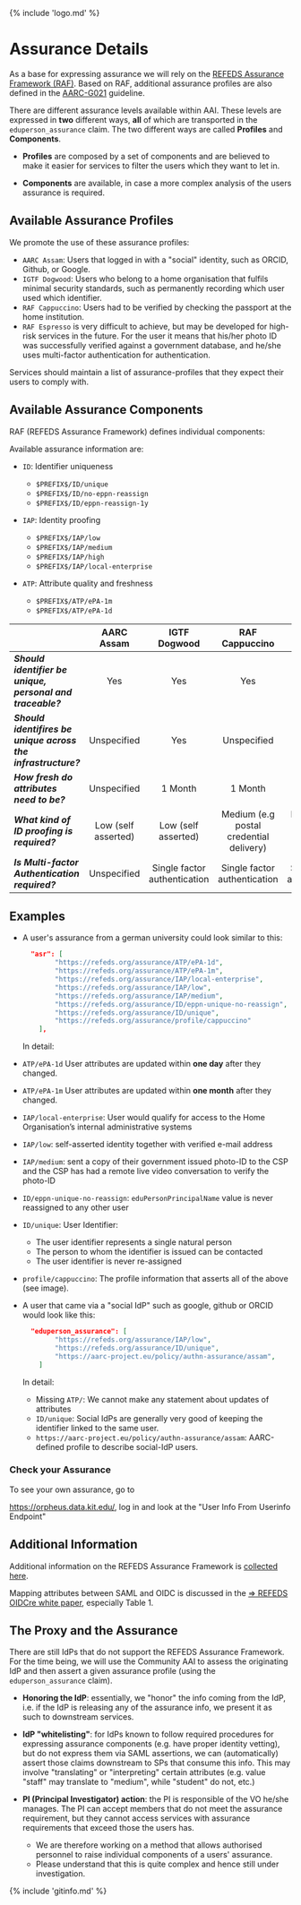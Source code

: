 {% include 'logo.md' %}

# Assurance Details

As a base for expressing assurance we will rely on the [REFEDS
Assurance Framework (RAF)](https://refeds.org/assurance). Based on RAF,
additional assurance profiles are also defined in the
[AARC-G021](https://aarc-project.eu/guidelines/aarc-g021) guideline.

There are different assurance levels available within AAI. These
levels are expressed in **two** different ways, **all** of
which are transported in the `eduperson_assurance` claim.
The two different  ways are called **Profiles** and **Components**.

- **Profiles** are composed by a set of components and are believed to make
it easier for services to filter the users which they want to let in.

- **Components** are available, in case a more complex analysis of the
    users assurance is required.

## Available Assurance Profiles

We promote the use of these assurance profiles:

- `AARC Assam`: Users that logged in with a "social" identity, such as
  ORCID, Github, or Google.
- `IGTF Dogwood`: Users who belong to a home organisation that fulfils minimal
  security standards, such as permanently recording which user used which
  identifier.
- `RAF Cappuccino`: Users had to be verified by checking the passport at the
  home institution.
- `RAF Espresso` is very difficult to achieve, but may be developed for
  high-risk services in the future. For the user it means that his/her photo ID was
  successfully verified against a government database, and he/she uses
  multi-factor authentication for authentication.

Services should maintain a list of assurance-profiles that they expect
their users to comply with.

## Available Assurance Components

RAF (REFEDS Assurance Framework) defines individual components:

Available assurance information are:

- `ID`: Identifier uniqueness
    - `$PREFIX$/ID/unique`
    - `$PREFIX$/ID/no-eppn-reassign`
    - `$PREFIX$/ID/eppn-reassign-1y`

- `IAP`: Identity proofing
    - `$PREFIX$/IAP/low`
    - `$PREFIX$/IAP/medium`
    - `$PREFIX$/IAP/high`
    - `$PREFIX$/IAP/local-enterprise`

- `ATP`: Attribute quality and freshness
    - `$PREFIX$/ATP/ePA-1m`
    - `$PREFIX$/ATP/ePA-1d`


|                                                         | AARC Assam          | IGTF Dogwood                 | RAF Cappuccino                          | ICTF Birch                              | RAF Espresso               |
|:---------------------------------------------------------|:---------------------:|:------------------------------:|:----------------------------------------:|:-----------------------------------------:|:----------------------------:|
| ***Should identifier be unique, personal and traceable?***    | Yes                 | Yes                          | Yes                                     | Yes                                     | Yes                        |
| ***Should identifires be unique across the infrastructure?*** | Unspecified         | Yes                          | Unspecified                             | Yes                                     | Unspecified                |
| ***How fresh do attributes need to be?***                    | Unspecified         | 1 Month                      | 1 Month                                 | 1 Month                                 | 1 Month                    |
| ***What kind of ID proofing is required?***                   | Low (self asserted) | Low (self asserted)          | Medium (e.g postal credential delivery) | Medium (e.g postal credential delivery) | High (e.g face to face)    |
| ***Is Multi-factor Authentication required?***                | Unspecified         | Single factor authentication | Single factor authentication            | Single factor authentication            | Multifactor authentication |


## Examples

- A user's assurance from a german university could look similar to this:

    ```json
      "asr": [
            "https://refeds.org/assurance/ATP/ePA-1d",
            "https://refeds.org/assurance/ATP/ePA-1m",
            "https://refeds.org/assurance/IAP/local-enterprise",
            "https://refeds.org/assurance/IAP/low",
            "https://refeds.org/assurance/IAP/medium",
            "https://refeds.org/assurance/ID/eppn-unique-no-reassign",
            "https://refeds.org/assurance/ID/unique",
            "https://refeds.org/assurance/profile/cappuccino"
        ],
    ```

    In detail:

- `ATP/ePA-1d` User attributes are updated within **one day** after they changed.
- `ATP/ePA-1m` User attributes are updated within **one month** after they changed.
- `IAP/local-enterprise`: User would qualify for access to the Home Organisation’s internal administrative systems
- `IAP/low`: self-asserted identity together with verified e-mail address
- `IAP/medium`: sent a copy of their government issued photo-ID to the CSP and the CSP has had a remote live video conversation to verify the photo-ID
- `ID/eppn-unique-no-reassign`: `eduPersonPrincipalName` value is never reassigned to any other user
- `ID/unique`: User Identifier:
    - The user identifier represents a single natural person
    - The person to whom the identifier is issued can be contacted
    - The user identifier is never re-assigned
- `profile/cappuccino`: The profile information that asserts all of
    the above (see image).

- A user that came via a "social IdP" such as google, github or ORCID
    would look like this:

    ```json
      "eduperson_assurance": [
            "https://refeds.org/assurance/IAP/low",
            "https://refeds.org/assurance/ID/unique",
            "https://aarc-project.eu/policy/authn-assurance/assam",
        ]
    ```

    In detail:

    - Missing `ATP/`: We cannot make any statement about updates of attributes
    - `ID/unique`: Social IdPs are generally very good of keeping the
        identifier linked to the same user.
    - `https://aarc-project.eu/policy/authn-assurance/assam`: AARC-defined
        profile to describe social-IdP users.

### Check your Assurance
To see your own assurance, go to
<!--## FIXME-->
<https://orpheus.data.kit.edu/>, log in and look at
the "User Info From Userinfo Endpoint"


## Additional Information

Additional information on the REFEDS Assurance Framework is [collected
here](concepts.md#the-identity-assurance-concept).

Mapping attributes between SAML and OIDC is discussed in the 
[=> REFEDS OIDCre white paper](https://docs.google.com/document/d/1b-Mlet3Lq7qKLEf1BnHJ4nL1fq-vMe7fzpXyrq2wp08/edit),
especially Table 1.


## The Proxy and the Assurance

There are still IdPs that do not support the REFEDS Assurance Framework.
For the time being, we will use the Community AAI to assess the
originating IdP and then assert a given assurance profile (using the
`eduperson_assurance` claim).

- **Honoring the IdP**: essentially, we "honor" the info coming from the
  IdP, i.e. if the IdP is releasing any of the assurance info, we
  present it as such to downstream services.

- **IdP "whitelisting"**: for IdPs known to follow required procedures for
  expressing assurance components (e.g. have proper identity vetting),
  but do not express them via SAML assertions, we can (automatically)
  assert those claims downstream to SPs that consume this info. This
  may involve "translating" or "interpreting" certain
  attributes (e.g. value "staff" may translate to "medium", while
  "student" do not, etc.)

- **PI (Principal Investigator) action**: the PI is responsible of the VO he/she
  manages. The PI can accept members that do not meet the assurance
  requirement, but they cannot access services with assurance requirements
  that exceed those the users has.
    - We are therefore working on a method that allows authorised
      personnel to raise individual components of a users' assurance.
    - Please understand that this is quite complex and hence still under
      investigation.


{% include 'gitinfo.md' %}
